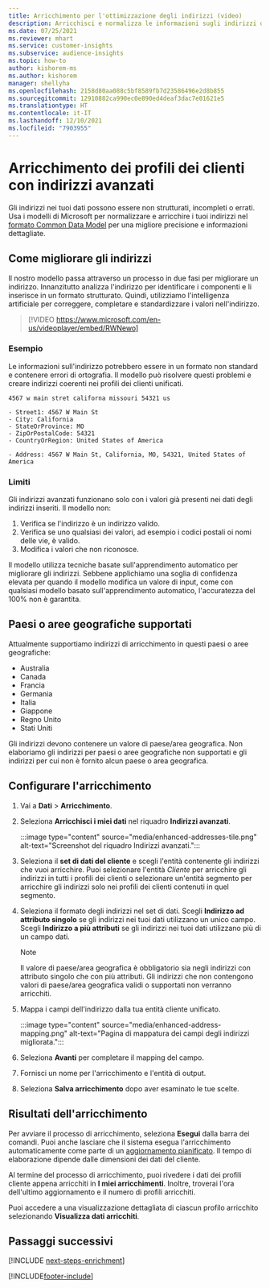 ```yaml
---
title: Arricchimento per l'ottimizzazione degli indirizzi (video)
description: Arricchisci e normalizza le informazioni sugli indirizzi dei profili dei clienti con i modelli Microsoft.
ms.date: 07/25/2021
ms.reviewer: mhart
ms.service: customer-insights
ms.subservice: audience-insights
ms.topic: how-to
author: kishorem-ms
ms.author: kishorem
manager: shellyha
ms.openlocfilehash: 2158d80aa088c5bf8589fb7d23586496e2d8b855
ms.sourcegitcommit: 12910882ca990ec0e890ed4deaf3dac7e01621e5
ms.translationtype: HT
ms.contentlocale: it-IT
ms.lasthandoff: 12/10/2021
ms.locfileid: "7903955"
---
```

# <a name="enrichment-of-customer-profiles-with-enhanced-addresses"></a>Arricchimento dei profili dei clienti con indirizzi avanzati

Gli indirizzi nei tuoi dati possono essere non strutturati, incompleti o errati. Usa i modelli di Microsoft per normalizzare e arricchire i tuoi indirizzi nel [formato Common Data Model](/common-data-model/schema/core/applicationcommon/address) per una migliore precisione e informazioni dettagliate.

## <a name="how-we-enhance-addresses"></a>Come migliorare gli indirizzi

Il nostro modello passa attraverso un processo in due fasi per migliorare un indirizzo. Innanzitutto analizza l'indirizzo per identificare i componenti e li inserisce in un formato strutturato. Quindi, utilizziamo l'intelligenza artificiale per correggere, completare e standardizzare i valori nell'indirizzo.

> [!VIDEO https://www.microsoft.com/en-us/videoplayer/embed/RWNewo]

### <a name="example"></a>Esempio

Le informazioni sull'indirizzo potrebbero essere in un formato non standard e contenere errori di ortografia. Il modello può risolvere questi problemi e creare indirizzi coerenti nei profili dei clienti unificati.

```Input
4567 w main stret californa missouri 54321 us
```

```Output
- Street1: 4567 W Main St
- City: California
- StateOrProvince: MO
- ZipOrPostalCode: 54321
- CountryOrRegion: United States of America

- Address: 4567 W Main St, California, MO, 54321, United States of America
```

### <a name="limitations"></a>Limiti

Gli indirizzi avanzati funzionano solo con i valori già presenti nei dati degli indirizzi inseriti. Il modello non: 

1. Verifica se l'indirizzo è un indirizzo valido.
2. Verifica se uno qualsiasi dei valori, ad esempio i codici postali oi nomi delle vie, è valido.
3. Modifica i valori che non riconosce.

Il modello utilizza tecniche basate sull'apprendimento automatico per migliorare gli indirizzi. Sebbene applichiamo una soglia di confidenza elevata per quando il modello modifica un valore di input, come con qualsiasi modello basato sull'apprendimento automatico, l'accuratezza del 100% non è garantita.

## <a name="supported-countries-or-regions"></a>Paesi o aree geografiche supportati

Attualmente supportiamo indirizzi di arricchimento in questi paesi o aree geografiche: 

- Australia
- Canada
- Francia
- Germania
- Italia
- Giappone
- Regno Unito
- Stati Uniti

Gli indirizzi devono contenere un valore di paese/area geografica. Non elaboriamo gli indirizzi per paesi o aree geografiche non supportati e gli indirizzi per cui non è fornito alcun paese o area geografica.

## <a name="configure-the-enrichment"></a>Configurare l'arricchimento

1. Vai a **Dati** > **Arricchimento**.

1. Seleziona **Arricchisci i miei dati** nel riquadro **Indirizzi avanzati**.

   :::image type="content" source="media/enhanced-addresses-tile.png" alt-text="Screenshot del riquadro Indirizzi avanzati.":::

1. Seleziona il **set di dati del cliente** e scegli l'entità contenente gli indirizzi che vuoi arricchire. Puoi selezionare l'entità *Cliente* per arricchire gli indirizzi in tutti i profili dei clienti o selezionare un'entità segmento per arricchire gli indirizzi solo nei profili dei clienti contenuti in quel segmento.

1. Seleziona il formato degli indirizzi nel set di dati. Scegli **Indirizzo ad attributo singolo** se gli indirizzi nei tuoi dati utilizzano un unico campo. Scegli **Indirizzo a più attributi** se gli indirizzi nei tuoi dati utilizzano più di un campo dati.

   > [!NOTE]
   > Il valore di paese/area geografica è obbligatorio sia negli indirizzi con attributo singolo che con più attributi. Gli indirizzi che non contengono valori di paese/area geografica validi o supportati non verranno arricchiti.

1.  Mappa i campi dell'indirizzo dalla tua entità cliente unificato.

    :::image type="content" source="media/enhanced-address-mapping.png" alt-text="Pagina di mappatura dei campi degli indirizzi migliorata.":::

1. Seleziona **Avanti** per completare il mapping del campo.

1. Fornisci un nome per l'arricchimento e l'entità di output.

1. Seleziona **Salva arricchimento** dopo aver esaminato le tue scelte.

## <a name="enrichment-results"></a>Risultati dell'arricchimento

Per avviare il processo di arricchimento, seleziona **Esegui** dalla barra dei comandi. Puoi anche lasciare che il sistema esegua l'arricchimento automaticamente come parte di un [aggiornamento pianificato](system.md#schedule-tab). Il tempo di elaborazione dipende dalle dimensioni dei dati del cliente.

Al termine del processo di arricchimento, puoi rivedere i dati dei profili cliente appena arricchiti in **I miei arricchimenti**. Inoltre, troverai l'ora dell'ultimo aggiornamento e il numero di profili arricchiti.

Puoi accedere a una visualizzazione dettagliata di ciascun profilo arricchito selezionando **Visualizza dati arricchiti**.

## <a name="next-steps"></a>Passaggi successivi

[!INCLUDE [next-steps-enrichment](../includes/next-steps-enrichment.md)]

[!INCLUDE[footer-include](../includes/footer-banner.md)]
